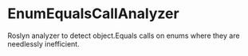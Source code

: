 # EnumEqualsCallAnalyzer
Roslyn analyzer to detect object.Equals calls on enums where they are needlessly inefficient.
